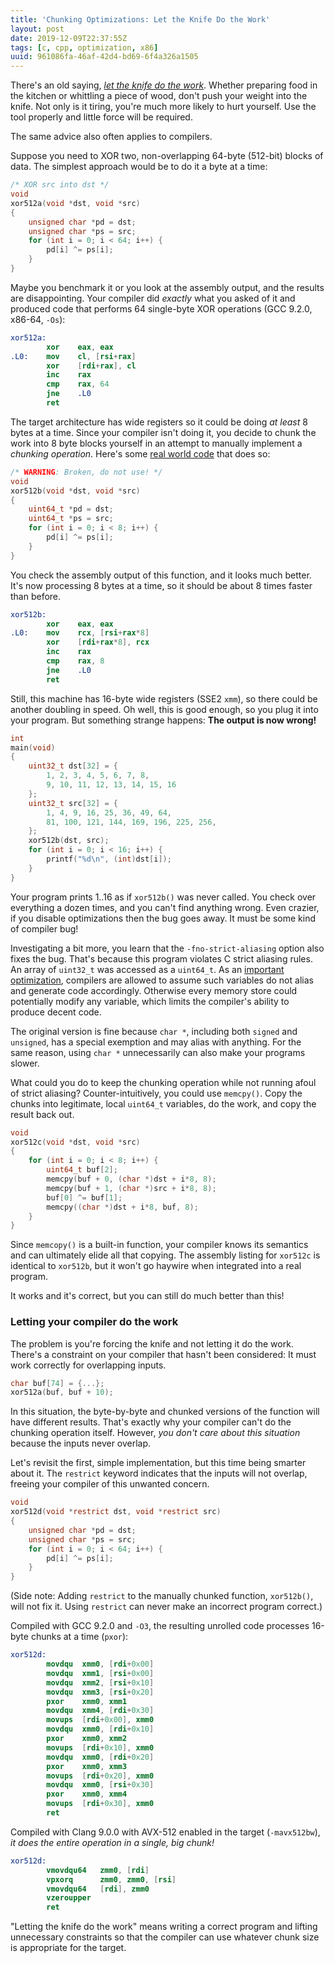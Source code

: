 ```yaml
---
title: 'Chunking Optimizations: Let the Knife Do the Work'
layout: post
date: 2019-12-09T22:37:55Z
tags: [c, cpp, optimization, x86]
uuid: 961086fa-46af-42d4-bd69-6f4a326a1505
---
```


There's an old saying, [*let the knife do the work*][gr]. Whether
preparing food in the kitchen or whittling a piece of wood, don't push
your weight into the knife. Not only is it tiring, you're much more
likely to hurt yourself. Use the tool properly and little force will be
required.

The same advice also often applies to compilers.

Suppose you need to XOR two, non-overlapping 64-byte (512-bit) blocks of
data. The simplest approach would be to do it a byte at a time:

```c
/* XOR src into dst */
void
xor512a(void *dst, void *src)
{
    unsigned char *pd = dst;
    unsigned char *ps = src;
    for (int i = 0; i < 64; i++) {
        pd[i] ^= ps[i];
    }
}
```

Maybe you benchmark it or you look at the assembly output, and the
results are disappointing. Your compiler did *exactly* what you asked
of it and produced code that performs 64 single-byte XOR operations
(GCC 9.2.0, x86-64, `-Os`):

```nasm
xor512a:
        xor    eax, eax
.L0:    mov    cl, [rsi+rax]
        xor    [rdi+rax], cl
        inc    rax
        cmp    rax, 64
        jne    .L0
        ret
```

The target architecture has wide registers so it could be doing *at
least* 8 bytes at a time. Since your compiler isn't doing it, you
decide to chunk the work into 8 byte blocks yourself in an attempt to
manually implement a *chunking operation*. Here's some [real world
code][reddit] that does so:

```c
/* WARNING: Broken, do not use! */
void
xor512b(void *dst, void *src)
{
    uint64_t *pd = dst;
    uint64_t *ps = src;
    for (int i = 0; i < 8; i++) {
        pd[i] ^= ps[i];
    }
}
```

You check the assembly output of this function, and it looks much
better. It's now processing 8 bytes at a time, so it should be about 8
times faster than before.

```nasm
xor512b:
        xor    eax, eax
.L0:    mov    rcx, [rsi+rax*8]
        xor    [rdi+rax*8], rcx
        inc    rax
        cmp    rax, 8
        jne    .L0
        ret
```

Still, this machine has 16-byte wide registers (SSE2 `xmm`), so there
could be another doubling in speed. Oh well, this is good enough, so you
plug it into your program. But something strange happens: **The output
is now wrong!**

```c
int
main(void)
{
    uint32_t dst[32] = {
        1, 2, 3, 4, 5, 6, 7, 8,
        9, 10, 11, 12, 13, 14, 15, 16
    };
    uint32_t src[32] = {
        1, 4, 9, 16, 25, 36, 49, 64,
        81, 100, 121, 144, 169, 196, 225, 256,
    };
    xor512b(dst, src);
    for (int i = 0; i < 16; i++) {
        printf("%d\n", (int)dst[i]);
    }
}
```

Your program prints 1..16 as if `xor512b()` was never called. You check
over everything a dozen times, and you can't find anything wrong. Even
crazier, if you disable optimizations then the bug goes away. It must be
some kind of compiler bug!

Investigating a bit more, you learn that the `-fno-strict-aliasing`
option also fixes the bug. That's because this program violates C strict
aliasing rules. An array of `uint32_t` was accessed as a `uint64_t`. As
an [important optimization][ub], compilers are allowed to assume such
variables do not alias and generate code accordingly. Otherwise every
memory store could potentially modify any variable, which limits the
compiler's ability to produce decent code.

The original version is fine because `char *`, including both `signed`
and `unsigned`, has a special exemption and may alias with anything. For
the same reason, using `char *` unnecessarily can also make your
programs slower.

What could you do to keep the chunking operation while not running afoul
of strict aliasing? Counter-intuitively, you could use `memcpy()`. Copy
the chunks into legitimate, local `uint64_t` variables, do the work, and
copy the result back out.

```c
void
xor512c(void *dst, void *src)
{
    for (int i = 0; i < 8; i++) {
        uint64_t buf[2];
        memcpy(buf + 0, (char *)dst + i*8, 8);
        memcpy(buf + 1, (char *)src + i*8, 8);
        buf[0] ^= buf[1];
        memcpy((char *)dst + i*8, buf, 8);
    }
}
```

Since `memcopy()` is a built-in function, your compiler knows its
semantics and can ultimately elide all that copying. The assembly
listing for `xor512c` is identical to `xor512b`, but it won't go haywire
when integrated into a real program.

It works and it's correct, but you can still do much better than this!

### Letting your compiler do the work

The problem is you're forcing the knife and not letting it do the work.
There's a constraint on your compiler that hasn't been considered: It
must work correctly for overlapping inputs.

```c
char buf[74] = {...};
xor512a(buf, buf + 10);
```

In this situation, the byte-by-byte and chunked versions of the function
will have different results. That's exactly why your compiler can't do
the chunking operation itself. However, *you don't care about this
situation* because the inputs never overlap.

Let's revisit the first, simple implementation, but this time being
smarter about it. The `restrict` keyword indicates that the inputs
will not overlap, freeing your compiler of this unwanted concern.

```c
void
xor512d(void *restrict dst, void *restrict src)
{
    unsigned char *pd = dst;
    unsigned char *ps = src;
    for (int i = 0; i < 64; i++) {
        pd[i] ^= ps[i];
    }
}
```

(Side note: Adding `restrict` to the manually chunked function,
`xor512b()`, will not fix it. Using `restrict` can never make an
incorrect program correct.)

Compiled with GCC 9.2.0 and `-O3`, the resulting unrolled code
processes 16-byte chunks at a time (`pxor`):

```nasm
xor512d:
        movdqu  xmm0, [rdi+0x00]
        movdqu  xmm1, [rsi+0x00]
        movdqu  xmm2, [rsi+0x10]
        movdqu  xmm3, [rsi+0x20]
        pxor    xmm0, xmm1
        movdqu  xmm4, [rdi+0x30]
        movups  [rdi+0x00], xmm0
        movdqu  xmm0, [rdi+0x10]
        pxor    xmm0, xmm2
        movups  [rdi+0x10], xmm0
        movdqu  xmm0, [rdi+0x20]
        pxor    xmm0, xmm3
        movups  [rdi+0x20], xmm0
        movdqu  xmm0, [rsi+0x30]
        pxor    xmm0, xmm4
        movups  [rdi+0x30], xmm0
        ret
```

Compiled with Clang 9.0.0 with AVX-512 enabled in the target
(`-mavx512bw`), *it does the entire operation in a single, big chunk!*

```nasm
xor512d:
        vmovdqu64   zmm0, [rdi]
        vpxorq      zmm0, zmm0, [rsi]
        vmovdqu64   [rdi], zmm0
        vzeroupper
        ret
```

"Letting the knife do the work" means writing a correct program and
lifting unnecessary constraints so that the compiler can use whatever
chunk size is appropriate for the target.


[gr]: https://www.youtube.com/watch?v=bTee6dKpDB0
[reddit]: https://old.reddit.com/r/C_Programming/comments/e83jzk/strange_gcc_compiler_bug_when_using_o2_or_higher/
[ub]: /blog/2018/07/20/#strict-aliasing
